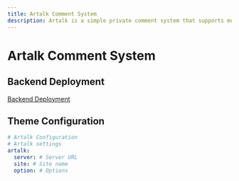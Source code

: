```yaml
---
title: Artalk Comment System
description: Artalk is a simple private comment system that supports multiple comment methods.
---
```


# Artalk Comment System

## Backend Deployment

[Backend Deployment](https://artalk.js.org/guide/deploy.html)

## Theme Configuration

```yaml
# Artalk Configuration
# Artalk settings
artalk:
  server: # Server URL
  site: # Site name
  option: # Options
```